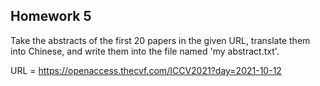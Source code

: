 ## Homework 5
Take the abstracts of the first 20 papers in the given URL, translate them into Chinese, and write them into the file named 'my abstract.txt'.

URL = https://openaccess.thecvf.com/ICCV2021?day=2021-10-12

